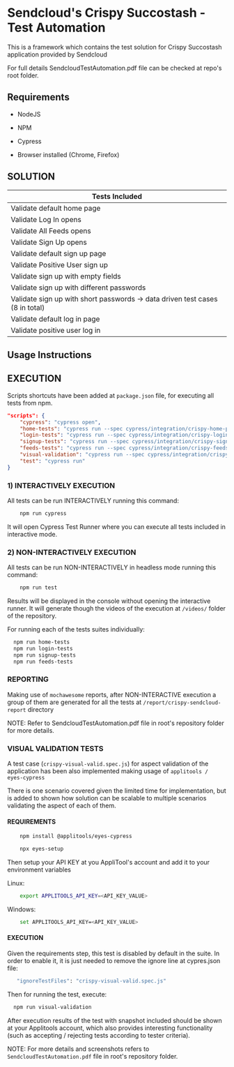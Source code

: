 # Sendcloud's Crispy Succostash - Test Automation

This is a framework which contains the test solution for Crispy Succostash application provided by Sendcloud

For full details SendcloudTestAutomation.pdf file can be checked at repo's root folder.

## Requirements

* NodeJS

* NPM

* Cypress

* Browser installed (Chrome, Firefox)

## SOLUTION

| Tests Included |
| -------------- |
| Validate default home page | Validate default new feed page |
| Validate Log In opens | Validate My Feeds when empty |
| Validate All Feeds opens | Validate submit empty feed |
| Validate Sign Up opens | Validate All Feeds when added |
| Validate default sign up page | Validate specific feed added |
| Validate Positive User sign up | Validate empty bookmark feeds page |
| Validate sign up with empty fields | Validate bookmarked feed |
| Validate sign up with different passwords | Validate New Feed creation |
| Validate sign up with short passwords -> data driven test cases (8 in total) | Validate Feed Entry when Logged Out |
| Validate default log in page | Validate Feed Entry when Logged In |
| Validate positive user log in | Validate add comment in Feed Entry |



## Usage Instructions

## EXECUTION

Scripts shortcuts have been added at `package.json` file, for executing all tests from npm.

```json
"scripts": {
	"cypress": "cypress open",
	"home-tests": "cypress run --spec cypress/integration/crispy-home-page.spec.js",
	"login-tests": "cypress run --spec cypress/integration/crispy-login-page.spec.js",
	"signup-tests": "cypress run --spec cypress/integration/crispy-signup-page.spec.js",
	"feeds-tests": "cypress run --spec cypress/integration/crispy-feeds-page.spec.js",
	"visual-validation": "cypress run --spec cypress/integration/crispy-visual-valid.spec.js",
	"test": "cypress run"
}
```


### 1)	INTERACTIVELY EXECUTION

 All tests can be run INTERACTIVELY running this command:

```bash
    npm run cypress
```

 It will open Cypress Test Runner where you can execute all tests included in interactive mode.


### 2)	NON-INTERACTIVELY EXECUTION

 All tests can be run NON-INTERACTIVELY in headless mode running this command:

```bash
    npm run test
```

Results will be displayed in the console without opening the interactive runner. It will generate though the videos of the execution at `/videos/` folder of the repository.

For running each of the tests suites individually:

```bash
  npm run home-tests
  npm run login-tests
  npm run signup-tests
  npm run feeds-tests
```

### REPORTING

Making use of `mochawesome` reports, after NON-INTERACTIVE execution a group of them are generated for all the tests at `/report/crispy-sendcloud-report` directory


NOTE: Refer to SendcloudTestAutomation.pdf file in root's repository folder for more details.


### VISUAL VALIDATION TESTS

A test case (`crispy-visual-valid.spec.js`) for aspect validation of the application has been also implemented making usage of `applitools / eyes-cypress`

There is one scenario covered given the limited time for implementation, but is added to shown how solution can be scalable to multiple scenarios validating the aspect of each of them.

#### REQUIREMENTS

```bash
	npm install @applitools/eyes-cypress
```

```bash
	npx eyes-setup
```

Then setup your API KEY at you AppliTool's account and add it to your environment variables

Linux:

```bash
	export APPLITOOLS_API_KEY=<API_KEY_VALUE>
```

Windows:

```bash
	set APPLITOOLS_API_KEY=<API_KEY_VALUE>
```


#### EXECUTION

Given the requirements step, this test is disabled by default in the suite. In order to enable it, it is just needed to remove the ignore line at cypres.json file:

```bash
   "ignoreTestFiles": "crispy-visual-valid.spec.js"
```

Then for running the test, execute:

```bash
  npm run visual-validation
```

After execution results of the test with snapshot included should be shown at your Applitools account, which also provides interesting functionality (such as accepting / rejecting tests according to tester criteria).

NOTE: For more details and screenshots refers to `SendcloudTestAutomation.pdf` file in root's repository folder.


